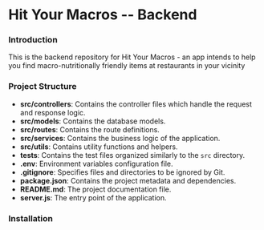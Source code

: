 # Hit Your Macros -- Backend

### Introduction

This is the backend repository for Hit Your Macros - an app intends to help you find macro-nutritionally friendly items at restaurants in your vicinity

### Project Structure

- **src/controllers**: Contains the controller files which handle the request and response logic.
- **src/models**: Contains the database models.
- **src/routes**: Contains the route definitions.
- **src/services**: Contains the business logic of the application.
- **src/utils**: Contains utility functions and helpers.
- **tests**: Contains the test files organized similarly to the `src` directory.
- **.env**: Environment variables configuration file.
- **.gitignore**: Specifies files and directories to be ignored by Git.
- **package.json**: Contains the project metadata and dependencies.
- **README.md**: The project documentation file.
- **server.js**: The entry point of the application.

### Installation
